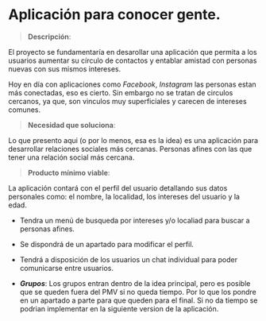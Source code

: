 # **Aplicación para conocer gente.**

>**Descripción**:

El proyecto se fundamentaría en desarollar una aplicación que permita a los usuarios aumentar su círculo de contactos y entablar amistad con personas nuevas con sus mismos intereses.

Hoy en día con aplicaciones como _Facebook_, _Instagram_ las personas estan más conectadas, eso es cierto. Sin embargo no se tratan de circulos cercanos, ya que, son vinculos muy superficiales y carecen de intereses comunes. 

>**Necesidad que soluciona**:

Lo que presento aqui (o por lo menos, esa es la idea) es una aplicación para desarrollar relaciones sociales más cercanas. Personas afines con las que tener una relación social más cercana.

>**Producto mínimo viable**:

La aplicación contará con el perfil del usuario detallando sus datos personales como: el nombre, la localidad, los intereses del usuario y la edad. 
* Tendra un menú de busqueda por intereses y/o localiad para buscar a personas afines.
* Se dispondrá de un apartado para modificar el perfil.
* Tendrá a disposición de los usuarios un chat individual para poder comunicarse entre usuarios.

 * ***Grupos***:
Los grupos entran dentro de la idea principal, pero es posible que se queden fuera del PMV si no queda tiempo. Por lo que los pondre en un apartado a parte para que queden para el final. Si no da tiempo se podrian implementar en la siguiente version de la aplicación.